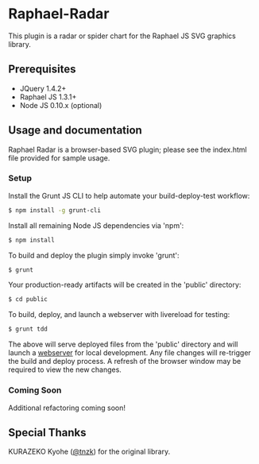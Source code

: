 Raphael-Radar
=============
This plugin is a radar or spider chart for the Raphael JS SVG graphics library.

Prerequisites
-------------
* JQuery 1.4.2+
* Raphael JS 1.3.1+
* Node JS 0.10.x (optional)

Usage and documentation
-----------------------
Raphael Radar is a browser-based SVG plugin; please see the index.html file
provided for sample usage.


### Setup

Install the Grunt JS CLI to help automate your build-deploy-test workflow:
```bash
$ npm install -g grunt-cli
```

Install all remaining Node JS dependencies via 'npm': 
```bash
$ npm install
```

To build and deploy the plugin simply invoke 'grunt':
```bash
$ grunt
```

Your production-ready artifacts will be created in the 'public' directory:
```bash
$ cd public
```

To build, deploy, and launch a webserver with livereload for testing:
```bash
$ grunt tdd
```

The above will serve deployed files from the 'public' directory and will launch 
a [webserver](http://localhost:9292) for local development.  Any file changes 
will re-trigger the build and deploy process. A refresh of the browser window 
may be required to view the new changes.


### Coming Soon

Additional refactoring coming soon!

Special Thanks
--------------
KURAZEKO Kyohe ([@tnzk](http://twitter.com/tnzk)) for the original library.
